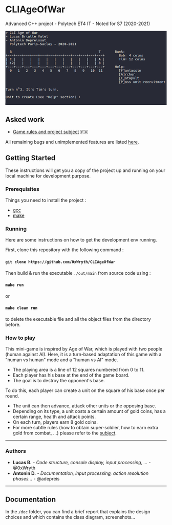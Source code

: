 # CLIAgeOfWar

Advanced C++ project - Polytech ET4 IT - Noted for S7 (2020-2021)

![Illustration : application preview](./doc/screenshot.png)

## Asked work

- [Game rules and project subject](./doc/Projet_C++_TP.pdf) :fr:

All remaining bugs and unimplemented features are listed [here](https://github.com/0xWryth/CLIAgeOfWar/issues).

## Getting Started

These instructions will get you a copy of the project up and running on your local machine for development purpose.

### Prerequisites

Things you need to install the project :

- [gcc](https://gcc.gnu.org/)
- [make](http://www.gnu.org/software/make/)


### Running

Here are some instructions on how to get the development env running.

First, clone this repository with the following command :

#### `git clone https://github.com/0xWryth/CLIAgeOfWar`

Then build & run the executable `./out/main` from source code using :

#### `make run`

or

#### `make clean run`

to delete the executable file and all the object files from the directory before.


### How to play

This mini-game is inspired by Age of War, which is played with two people (human against AI).
Here, it is a turn-based adaptation of this game with a "human vs human" mode and a "human vs AI" mode.

* The playing area is a line of 12 squares numbered from 0 to 11.
* Each player has his base at the end of the game board.
* The goal is to destroy the opponent's base.

To do this, each player can create a unit on the square of his base once per round.

* The unit can then advance, attack other units or the opposing base.
* Depending on its type, a unit costs a certain amount of gold coins, has a certain range, health and attack points.
* On each turn, players earn 8 gold coins.
* For more subtle rules (how to obtain super-soldier, how to earn extra gold from combat, ...) please refer to the [subject](./doc/Projet_C++_TP.pdf).

---

### Authors

* **Lucas B.** - *Code structure, console display, input processing, ...* - @0xWryth
* **Antonin D.** - *Documentation, input processing, action resolution phases...* - @adepreis

---

## Documentation

In the `/doc` folder, you can find a brief report that explains the design choices and which contains the class diagram, screenshots...
